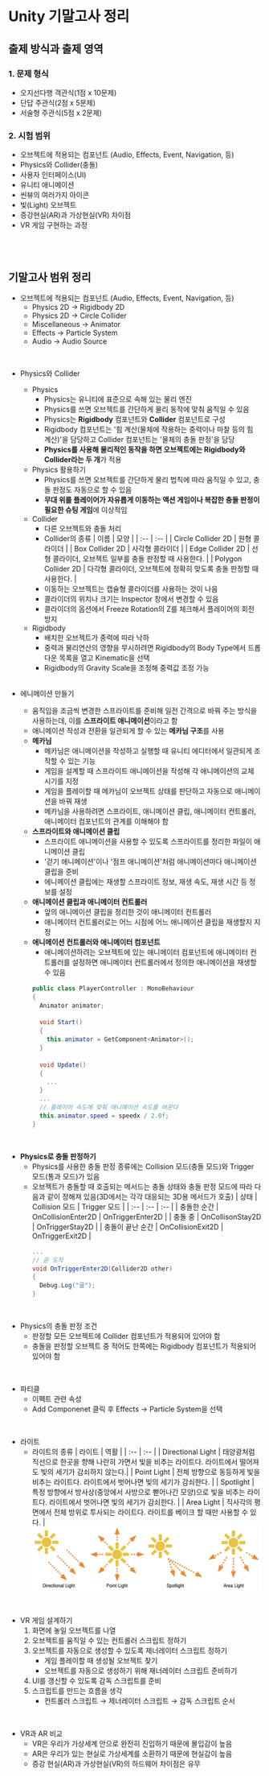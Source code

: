 # Unity 기말고사 정리
## 출제 방식과 출제 영역
### 1. 문제 형식
- 오지선다행 객관식(1점 x 10문제)
- 단답 주관식(2점 x 5문제)
- 서술형 주관식(5점 x 2문제)
### 2. 시험 범위
- 오브젝트에 적용되는 컴포넌트 (Audio, Effects, Event, Navigation, 등)
- Physics와 Collider(충돌)
- 사용자 인터페이스(UI)
- 유니티 애니메이션
- 씬뷰의 여러가지 아이콘
- 빛(Light) 오브젝트
- 증강현실(AR)과 가상현실(VR) 차이점
- VR 게임 구현하는 과정
<br>
<br>

## 기말고사 범위 정리
- 오브젝트에 적용되는 컴포넌트 (Audio, Effects, Event, Navigation, 등)
  - Physics 2D → Rigidbody 2D
  - Physics 2D → Circle Collider
  - Miscellaneous → Animator
  - Effects → Particle System
  - Audio → Audio Source
<br>

- Physics와 Collider
  - Physics
    - Physics는 유니티에 표준으로 속해 있는 물리 엔진
    - Physics를 쓰면 오브젝트를 간단하게 물리 동작에 맞춰 움직일 수 있음
    - Physics는 **Rigidbody** 컴포넌트와 **Collider** 컴포넌트로 구성
    - Rigidbody 컴포넌트는 '힘 계산(물체에 작용하는 중력이나 마찰 등의 힘 계산)'을 담당하고 Collider 컴포넌트는 '물체의 충돌 판정'을 담당
    - **Physics를 사용해 물리적인 동작을 하면 오브젝트에는 Rigidbody와 Collider라는 두 개**가 적용
  - Physics 활용하기
    - Physics를 쓰면 오브젝트를 간단하게 물리 법칙에 따라 움직일 수 있고, 충돌 판정도 자동으로 할 수 있음
    - **무대 위를 플레이어가 자유롭게 이동하는 액션 게임이나 복잡한 충돌 판정이 필요한 슈팅 게임**에 이상적임
  - Collider
    - 다른 오브젝트와 충돌 처리
    - Collider의 종류
      | 이름 | 모양 |
      | :-- | :-- |
      | Circle Collider 2D | 원형 콜라이더 |
      | Box Collider 2D | 사각형 콜라이더 |
      | Edge Collider 2D | 선형 콜라이더, 오브젝트 일부를 충돌 판정할 때 사용한다. |
      | Polygon Collider 2D | 다각형 콜라이더, 오브젝트에 정확히 맞도록 충돌 판정할 때 사용한다. |
    - 이동하는 오브젝트는 캡슐형 콜라이더를 사용하는 것이 나음
    - 콜라이더의 위치나 크기는 Inspector 창에서 변경할 수 있음
    - 콜라이더의 옵션에서 Freeze Rotation의 Z를 체크해서 플레이어의 회전 방지
  - Rigidbody
    - 배치한 오브젝트가 중력에 따라 낙하
    - 중력과 물리연산의 영향을 무시하려면 Rigidbody의 Body Type에서 드롭다운 목록을 열고 Kinematic을 선택
    - Rigidbody의 Gravity Scale을 조정해 중력값 조정 가능
  <br>

- 에니메이션 만들기
  - 움직임을 조금씩 변경한 스프라이트를 준비해 일전 간격으로 바꿔 주는 방식을 사용하는데, 이를 **스프라이트 애니메이션**이라고 함
  - 애니메이션 작성과 전환을 일관되게 할 수 있는 **메카님 구조**를 사용
  - **메카님**
    - 메카님은 애니메이션을 작성하고 실행할 때 유니티 에디터에서 일관되게 조작할 수 있는 기능
    - 게임을 설계할 때 스프라이트 애니메이션을 작성해 각 애니메이션의 교체 시기를 지정
    - 게임을 플레이할 때 메카님이 오브젝트 상태를 판단하고 자동으로 애니메이션을 바꿔 재생
    - 메카님을 사용하려면 스프라이트, 애니메이션 클립, 애니메이터 컨트롤러, 애니메이터 컴포넌트의 관계를 이해해야 함
  - **스프라이트와 애니메이션 클립**
    - 스프라이트 애니메이션을 사용할 수 있도록 스프라이트를 정리한 파일이 애니메이션 클립
    - '걷기 애니메이션'이나 '점프 애니메이션'처럼 애니메이션마다 애니메이션 클립을 준비
    - 에니메이션 클립에는 재생할 스프라이트 정보, 재생 속도, 재생 시간 등 정보를 설정
  - **애니메이션 클립과 애니메이터 컨트롤러**
    - 앞의 애니메이션 클립을 정리한 것이 애니메이터 컨트롤러
    - 애니메이터 컨트롤러로는 어느 시점에 어느 애니메이션 클립을 재생할지 지정
  - **애니메이션 컨트롤러와 애니메이터 컴포넌트**
    - 애니메이션하려는 오브젝트에 있는 애니메이터 컴포넌트에 애니메이터 컨트롤러를 설정하면 애니메이터 컨트롤러에서 정의한 애니메이션을 재생할 수 있음
    ```cs
    public class PlayerController : MonoBehaviour
    {
      Animator animator;

      void Start()
      {
        this.animator = GetComponent<Animator>();
      }

      void Update()
      {
        ...
      }
      ...
      // 플레이어 속도에 맞춰 애니메이션 속도를 바꾼다
      this.animator.speed = speedx / 2.0f;
    }
    ```
<br>


- **Physics로 충돌 판정하기**
  - Physics를 사용한 충돌 판정 종류에는 Collision 모드(충돌 모드)와 Trigger 모드(통과 모드)가 있음
  - 오브젝트가 충돌할 때 호출되는 메서드는 충돌 상태와 충돌 판정 모드에 따라 다음과 같이 정해져 있음(3D에서는 각각 대응되는 3D용 메서드가 호출)
    | 상태 | Collision 모드 | Trigger 모드 |
    | :-- | :-- | :-- |
    | 충돌한 순간 | OnCollisionEnter2D | OnTriggerEnter2D |
    | 충돌 중 | OnCollisonStay2D | OnTriggerStay2D |
    | 충돌이 끝난 순간 | OnCollisionExit2D | OnTriggerExit2D |
    ```cs
    ...
    // 곧 도착
    void OnTriggerEnter2D(Collider2D other)
    {
      Debug.Log("골");
    }
    ```
<br>

- Physics의 충돌 판정 조건
  - 판정할 모든 오브젝트에 Collider 컴포넌트가 적용되어 있어야 함
  - 충돌을 판정할 오브젝트 중 적어도 한쪽에는 Rigidbody 컴포넌트가 적용되어 있어야 함
<br>


- 파티클
  - 이펙트 관련 속성
  - Add Componenet 클릭 후 Effects → Particle System을 선택
<br>

- 라이트
  - 라이트의 종류
    | 라이트 | 역활 |
    | :-- | :-- |
    | Directional Light | 태양광처럼 직선으로 한곳을 향해 나란히 가면서 빛을 비추는 라이트다. 라이트에서 떨어져도 빛의 세기가 감쇠하지 않는다.|
    | Point Light | 전체 방향으로 동등하게 빛을 비추는 라이트다. 라이트에서 벗어나면 빛의 세기가 감쇠한다. |
    | Spotlight | 특정 방향에서 방사상(중앙에서 사방으로 뻗어나간 모양)으로 빛을 비추는 라이트다. 라이트에서 벗어나면 빛의 세기가 감쇠한다. |
    | Area Light | 직사각의 평면에서 전체 방위로 투사되는 라이트다. 라이트를 베이크 할 때만 사용할 수 있다. |
  ![라이트의 종류](Img/라이트의%20종류.png)
<br>

- VR 게임 설계하기
  1. 화면에 놓일 오브젝트를 나열
  2. 오브젝트를 움직일 수 있는 컨트롤러 스크립트 정하기
  3. 오브젝트를 자동으로 생성할 수 있도록 제너레이터 스크립트 정하기
     - 게임 플레이할 때 생성될 오브젝트 찾기
     - 오브젝트를 자동으로 생성하기 위해 재너레이터 스크립트 준비하기
  4. UI를 갱신할 수 있도록 감독 스크립트를 준비
  5. 스크립트를 만드는 흐름을 생각
     - 컨트롤러 스크립트 → 제너레이터 스크립트 → 감독 스크립트 순서
<br>

- VR과 AR 비교
  - VR은 우리가 가상세계 안으로 완전히 진입하기 때문에 몰입감이 높음
  - AR은 우리가 있는 현실로 가상세계를 소환하기 때문에 현실감이 높음
  - 증강 현실(AR)과 가상현실(VR)의 하드웨어 차이점은 유무